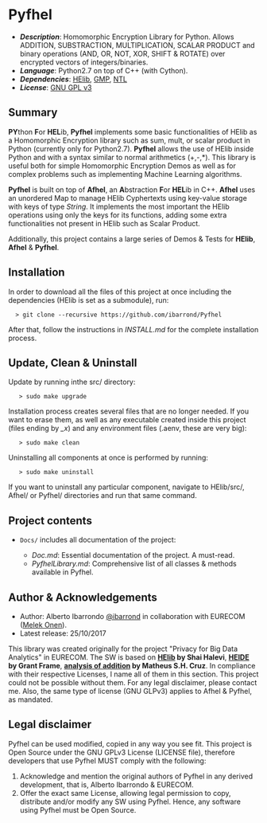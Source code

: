 # Pyfhel

* **_Description_**: Homomorphic Encryption Library for Python. Allows ADDITION, SUBSTRACTION, MULTIPLICATION, SCALAR PRODUCT and binary operations (AND, OR, NOT, XOR, SHIFT & ROTATE) over encrypted vectors of integers/binaries. 
* **_Language_**: Python2.7 on top of C++ (with Cython).
* **_Dependencies_**: [HElib](https://github.com/shaih/HElib), [GMP](http://www.gmplib.org), [NTL](http://www.shoup.net/ntl/download.html)
* **_License_**: [GNU GPL v3](https://www.gnu.org/licenses/gpl-3.0.en.html)

## Summary
**PY**thon **F**or **HEL**ib, **Pyfhel** implements some basic functionalities of HElib as a Homomorphic Encryption library such as sum, mult, or scalar product in Python (currently only for Python2.7). **Pyfhel** allows the use of HElib inside Python and with a syntax similar to normal arithmetics (+,-,\*). This library is useful both for simple Homomorphic Encryption Demos as well as for complex problems such as implementing Machine Learning algorithms.

**Pyfhel** is built on top of **Afhel**, an **A**bstraction **F**or **HEL**ib in C++. **Afhel** uses an unordered Map to manage HElib Cyphertexts using key-value storage with keys of type _String_. It implements the most important the HElib operations using only the keys for its functions, adding some extra functionalities not present in HElib such as Scalar Product.

Additionally, this project contains a large series of Demos & Tests for **HElib**, **Afhel** & **Pyfhel**.

## Installation
In order to download all the files of this project at once including the dependencies (HElib is set as a submodule), run:

      > git clone --recursive https://github.com/ibarrond/Pyfhel
  
After that, follow the instructions in *INSTALL.md* for the complete installation process. 

## Update, Clean & Uninstall
   Update by running inthe src/ directory:
       
       > sudo make upgrade

   Installation process creates several files that are no longer needed. If you want to erase them, as well as any executable created inside this project (files ending by _\_x_) and any environment files (.aenv, these are very big):
       
       > sudo make clean

   Uninstalling all components at once is performed by running:
       
       > sudo make uninstall
       
   If you want to uninstall any particular component, navigate to HElib/src/, Afhel/ or Pyfhel/ directories and run that same command.
   
## Project contents

- `Docs/` includes all documentation of the project:

     - *Doc.md*: Essential documentation of the project. A must-read.
     - *PyfhelLibrary.md*: Comprehensive list of all classes & methods available in Pyfhel.
 

## Author & Acknowledgements

- Author: Alberto Ibarrondo [@ibarrond](https://github.com/ibarrond) in collaboration with EURECOM ([Melek Onen](http://www.eurecom.fr/~onen/)).
- Latest release: 25/10/2017

This library was created originally for the project "Privacy for Big Data Analytics" in EURECOM. The SW is based on **[HElib](https://github.com/shaih/HElib) by Shai Halevi**, **[HEIDE](https://github.com/heide-support/HEIDE) by Grant Frame**, **[analysis of addition](https://mshcruz.wordpress.com/2017/05/13/sum-of-encrypted-vectors/) by Matheus S.H. Cruz**. In compliance with their respective Licenses, I name all of them in this section. This project could not be possible without them. For any legal disclaimer, please contact me. Also, the same type of license (GNU GLPv3) applies to Afhel & Pyfhel, as mandated.

## Legal disclaimer

Pyfhel can be used modified, copied in any way you see fit. This project is Open Source under the GNU GPLv3 License (LICENSE file), therefore developers that use Pyfhel MUST comply with the following:

   1. Acknowledge and mention the original authors of Pyfhel in any derived development, that is, Alberto Ibarrondo & EURECOM.
   2. Offer the exact same License, allowing legal permission to copy, distribute and/or modify any SW using Pyfhel. Hence, any software using Pyfhel must be Open Source.
